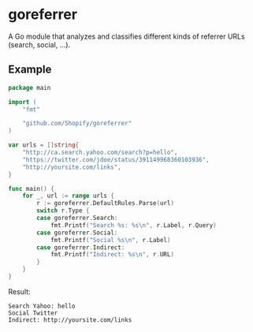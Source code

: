 goreferrer
==========

A Go module that analyzes and classifies different kinds of referrer URLs (search, social, ...).

## Example

```go
package main

import (
	"fmt"

	"github.com/Shopify/goreferrer"
)

var urls = []string{
	"http://ca.search.yahoo.com/search?p=hello",
	"https://twitter.com/jdoe/status/391149968360103936",
	"http://yoursite.com/links",
}

func main() {
	for _, url := range urls {
		r := goreferrer.DefaultRules.Parse(url)
		switch r.Type {
		case goreferrer.Search:
			fmt.Printf("Search %s: %s\n", r.Label, r.Query)
		case goreferrer.Social:
			fmt.Printf("Social %s\n", r.Label)
		case goreferrer.Indirect:
			fmt.Printf("Indirect: %s\n", r.URL)
		}
	}
}
```
Result:
```
Search Yahoo: hello
Social Twitter
Indirect: http://yoursite.com/links
```
